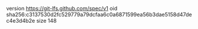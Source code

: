 version https://git-lfs.github.com/spec/v1
oid sha256:c3137530d2fc529779a79dcfaa6c0a6871599ea56b3dae5158d47dec4e3d4b2e
size 148
